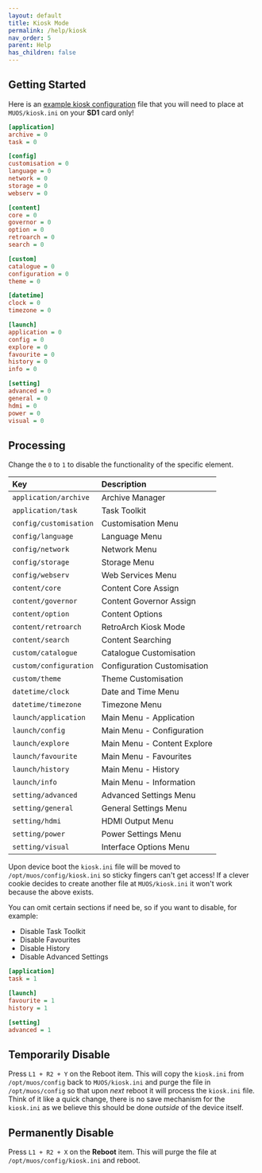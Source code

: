 ```yaml
---
layout: default
title: Kiosk Mode
permalink: /help/kiosk
nav_order: 5
parent: Help
has_children: false
---
```


## Getting Started

Here is an [example kiosk configuration](https://github.com/MustardOS/internal/blob/main/config/kiosk.ini.example) file
that you will need to place at `MUOS/kiosk.ini` on your **SD1** card only!

```ini
[application]
archive = 0
task = 0

[config]
customisation = 0
language = 0
network = 0
storage = 0
webserv = 0

[content]
core = 0
governor = 0
option = 0
retroarch = 0
search = 0

[custom]
catalogue = 0
configuration = 0
theme = 0

[datetime]
clock = 0
timezone = 0

[launch]
application = 0
config = 0
explore = 0
favourite = 0
history = 0
info = 0

[setting]
advanced = 0
general = 0
hdmi = 0
power = 0
visual = 0
``` 

## Processing

Change the `0` to `1` to disable the functionality of the specific element.

| Key                    | Description                 |
|:-----------------------|:----------------------------|
| `application/archive`  | Archive Manager             |
| `application/task`     | Task Toolkit                |
| `config/customisation` | Customisation Menu          |
| `config/language`      | Language Menu               |
| `config/network`       | Network Menu                |
| `config/storage`       | Storage Menu                |
| `config/webserv`       | Web Services Menu           |
| `content/core`         | Content Core Assign         |
| `content/governor`     | Content Governor Assign     |
| `content/option`       | Content Options             |
| `content/retroarch`    | RetroArch Kiosk Mode        |
| `content/search`       | Content Searching           |
| `custom/catalogue`     | Catalogue Customisation     |
| `custom/configuration` | Configuration Customisation |
| `custom/theme`         | Theme Customisation         |
| `datetime/clock`       | Date and Time Menu          |
| `datetime/timezone`    | Timezone Menu               |
| `launch/application`   | Main Menu - Application     |
| `launch/config`        | Main Menu - Configuration   |
| `launch/explore`       | Main Menu - Content Explore |
| `launch/favourite`     | Main Menu - Favourites      |
| `launch/history`       | Main Menu - History         |
| `launch/info`          | Main Menu - Information     |
| `setting/advanced`     | Advanced Settings Menu      |
| `setting/general`      | General Settings Menu       |
| `setting/hdmi`         | HDMI Output Menu            |
| `setting/power`        | Power Settings Menu         |
| `setting/visual`       | Interface Options Menu      |

Upon device boot the `kiosk.ini` file will be moved to `/opt/muos/config/kiosk.ini` so sticky fingers can't get access!
If a clever cookie decides to create another file at `MUOS/kiosk.ini` it won't work because the above exists.

You can omit certain sections if need be, so if you want to disable, for example:

* Disable Task Toolkit
* Disable Favourites
* Disable History
* Disable Advanced Settings

```ini
[application]
task = 1

[launch]
favourite = 1
history = 1

[setting]
advanced = 1
```

## Temporarily Disable

Press `L1 + R2 + Y` on the Reboot item. This will copy the `kiosk.ini` from `/opt/muos/config` back to `MUOS/kiosk.ini`
and purge the file in `/opt/muos/config` so that upon _next_ reboot it will process the `kiosk.ini` file. Think of it
like a quick change, there is no save mechanism for the `kiosk.ini` as we believe this should be done _outside_ of the
device itself.

## Permanently Disable

Press `L1 + R2 + X` on the **Reboot** item. This will purge the file at `/opt/muos/config/kiosk.ini` and reboot.